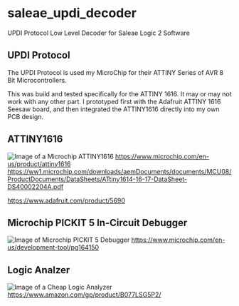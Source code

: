 # saleae_updi_decoder

UPDI Protocol
Low Level Decoder for Saleae Logic 2 Software

## UPDI Protocol
The UPDI Protocol is used my MicroChip for their ATTINY Series of AVR 8 Bit Microcontrollers.

This was build and tested specifically for the ATTINY 1616.  It may or may not work with any other part.  I prototyped first with the Adafruit ATTINY 1616 Seesaw board, and then integrated the ATTINY1616 directly into my own PCB design.

## ATTINY1616

![Image of a Microchip ATTINY1616](Images/Microchip_PICKIT_5.jpg "Microchip ATTINY1616")
https://www.microchip.com/en-us/product/attiny1616
https://ww1.microchip.com/downloads/aemDocuments/documents/MCU08/ProductDocuments/DataSheets/ATtiny1614-16-17-DataSheet-DS40002204A.pdf

https://www.adafruit.com/product/5690

## Microchip PICKIT 5 In-Circuit Debugger

![Image of Microchip PICKIT 5 Debugger](Images/Microchip_PICKIT_5.jpg "Microchip PICKIT 5 Debugger")
https://www.microchip.com/en-us/development-tool/pg164150

## Logic Analzer

![Image of a Cheap Logic Analyzer](Images/Microchip_PICKIT_5.jpg "Cheap Logic Analyzer")
https://www.amazon.com/gp/product/B077LSG5P2/
